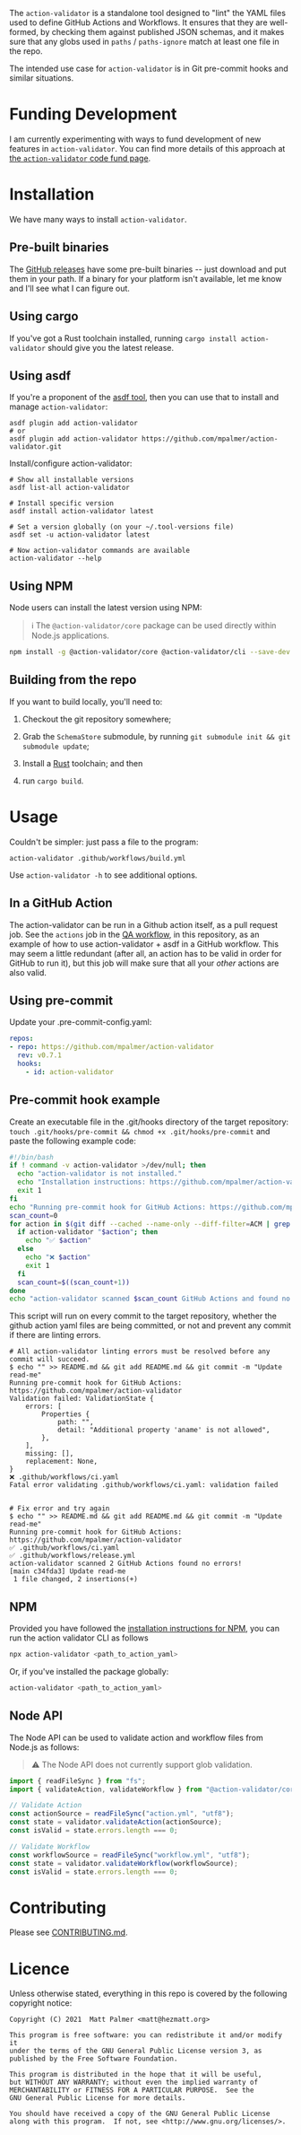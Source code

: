 The `action-validator` is a standalone tool designed to "lint" the YAML files
used to define GitHub Actions and Workflows. It ensures that they are well-formed,
by checking them against published JSON schemas, and it makes sure that any
globs used in `paths` / `paths-ignore` match at least one file in the repo.

The intended use case for `action-validator` is in Git pre-commit hooks and
similar situations.


# Funding Development

I am currently experimenting with ways to fund development of new features in `action-validator`.
You can find more details of this approach at [the `action-validator` code fund page](https://hezmatt.org/~mpalmer/code-fund.html).


# Installation

We have many ways to install `action-validator`.

## Pre-built binaries

The [GitHub releases](https://github.com/mpalmer/action-validator/releases)
have some pre-built binaries -- just download and put them in your path. If a
binary for your platform isn't available, let me know and I'll see what I can
figure out.


## Using cargo

If you've got a Rust toolchain installed, running `cargo install action-validator` should give you the latest release.


## Using asdf

If you're a proponent of the [asdf tool](https://asdf-vm.com/), then you can
use that to install and manage `action-validator`:

```shell
asdf plugin add action-validator
# or
asdf plugin add action-validator https://github.com/mpalmer/action-validator.git
```

Install/configure action-validator:

```shell
# Show all installable versions
asdf list-all action-validator

# Install specific version
asdf install action-validator latest

# Set a version globally (on your ~/.tool-versions file)
asdf set -u action-validator latest

# Now action-validator commands are available
action-validator --help
```

## Using NPM

Node users can install the latest version using NPM:

> ℹ️ The `@action-validator/core` package can be used directly within Node.js applications.

```sh
npm install -g @action-validator/core @action-validator/cli --save-dev
```

## Building from the repo

If you want to build locally, you'll need to:

1. Checkout the git repository somewhere;

1. Grab the `SchemaStore` submodule, by running `git submodule init && git submodule update`;

1. Install a [Rust](https://rust-lang.org) toolchain; and then

1. run `cargo build`.


# Usage

Couldn't be simpler: just pass a file to the program:

```shell
action-validator .github/workflows/build.yml
```

Use `action-validator -h` to see additional options.


## In a GitHub Action

The action-validator can be run in a Github action itself, as a pull request job. See the `actions` job in the [QA workflow](https://github.com/mpalmer/action-validator/tree/main/.github/workflows/qa.yml), in this repository, as an example of how to use action-validator + asdf in a GitHub workflow.
This may seem a little redundant (after all, an action has to be valid in order for GitHub to run it), but this job will make sure that all your *other* actions are also valid.

## Using pre-commit

Update your .pre-commit-config.yaml:

```yaml
repos:
- repo: https://github.com/mpalmer/action-validator
  rev: v0.7.1
  hooks:
    - id: action-validator
```

## Pre-commit hook example

Create an executable file in the .git/hooks directory of the target repository:
`touch .git/hooks/pre-commit && chmod +x .git/hooks/pre-commit` and paste the following example code:

```bash
#!/bin/bash
if ! command -v action-validator >/dev/null; then
  echo "action-validator is not installed."
  echo "Installation instructions: https://github.com/mpalmer/action-validator"
  exit 1
fi
echo "Running pre-commit hook for GitHub Actions: https://github.com/mpalmer/action-validator"
scan_count=0
for action in $(git diff --cached --name-only --diff-filter=ACM | grep -E '^\.github/(workflows|actions)/.*\.ya?ml$'); do
  if action-validator "$action"; then
    echo "✅ $action"
  else
    echo "❌ $action"
    exit 1
  fi
  scan_count=$((scan_count+1))
done
echo "action-validator scanned $scan_count GitHub Actions and found no errors!"
```

This script will run on every commit to the target repository, whether the github action yaml files are being committed, or not and prevent any commit if there are linting errors.

```
# All action-validator linting errors must be resolved before any commit will succeed.
$ echo "" >> README.md && git add README.md && git commit -m "Update read-me"
Running pre-commit hook for GitHub Actions: https://github.com/mpalmer/action-validator
Validation failed: ValidationState {
    errors: [
        Properties {
            path: "",
            detail: "Additional property 'aname' is not allowed",
        },
    ],
    missing: [],
    replacement: None,
}
❌ .github/workflows/ci.yaml
Fatal error validating .github/workflows/ci.yaml: validation failed


# Fix error and try again
$ echo "" >> README.md && git add README.md && git commit -m "Update read-me"
Running pre-commit hook for GitHub Actions: https://github.com/mpalmer/action-validator
✅ .github/workflows/ci.yaml
✅ .github/workflows/release.yml
action-validator scanned 2 GitHub Actions found no errors!
[main c34fda3] Update read-me
 1 file changed, 2 insertions(+)
```

## NPM

Provided you have followed the [installation instructions for NPM](#using-npm), you can run the action
validator CLI as follows

```sh
npx action-validator <path_to_action_yaml>
```

Or, if you've installed the package globally:

```sh
action-validator <path_to_action_yaml>
```

## Node API

The Node API can be used to validate action and workflow files from Node.js as follows:

> ⚠️ The Node API does not currently support glob validation.

```ts
import { readFileSync } from "fs";
import { validateAction, validateWorkflow } from "@action-validator/core";

// Validate Action
const actionSource = readFileSync("action.yml", "utf8");
const state = validator.validateAction(actionSource);
const isValid = state.errors.length === 0;

// Validate Workflow
const workflowSource = readFileSync("workflow.yml", "utf8");
const state = validator.validateWorkflow(workflowSource);
const isValid = state.errors.length === 0;
```

# Contributing

Please see [CONTRIBUTING.md](CONTRIBUTING.md).


# Licence

Unless otherwise stated, everything in this repo is covered by the following
copyright notice:

    Copyright (C) 2021  Matt Palmer <matt@hezmatt.org>

    This program is free software: you can redistribute it and/or modify it
    under the terms of the GNU General Public License version 3, as
    published by the Free Software Foundation.

    This program is distributed in the hope that it will be useful,
    but WITHOUT ANY WARRANTY; without even the implied warranty of
    MERCHANTABILITY or FITNESS FOR A PARTICULAR PURPOSE.  See the
    GNU General Public License for more details.

    You should have received a copy of the GNU General Public License
    along with this program.  If not, see <http://www.gnu.org/licenses/>.
